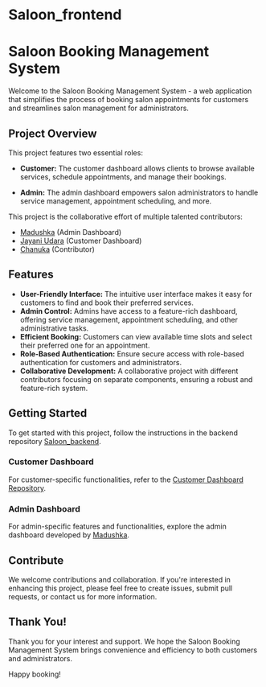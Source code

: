 # Saloon_frontend
# Saloon Booking Management System

Welcome to the Saloon Booking Management System - a web application that simplifies the process of booking salon appointments for customers and streamlines salon management for administrators.

## Project Overview
This project features two essential roles:

- **Customer:** The customer dashboard allows clients to browse available services, schedule appointments, and manage their bookings.

- **Admin:** The admin dashboard empowers salon administrators to handle service management, appointment scheduling, and more.

This project is the collaborative effort of multiple talented contributors:

- [Madushka](https://github.com/madushkavi) (Admin Dashboard)
- [Jayani Udara](https://github.com/JayaniUdara) (Customer Dashboard)
- [Chanuka](https://github.com/chanuka98) (Contributor)

## Features
- **User-Friendly Interface:** The intuitive user interface makes it easy for customers to find and book their preferred services.
- **Admin Control:** Admins have access to a feature-rich dashboard, offering service management, appointment scheduling, and other administrative tasks.
- **Efficient Booking:** Customers can view available time slots and select their preferred one for an appointment.
- **Role-Based Authentication:** Ensure secure access with role-based authentication for customers and administrators.
- **Collaborative Development:** A collaborative project with different contributors focusing on separate components, ensuring a robust and feature-rich system.

## Getting Started
To get started with this project, follow the instructions in the backend repository [Saloon_backend](https://github.com/madushkavi/Saloon_backend).

### Customer Dashboard
For customer-specific functionalities, refer to the [Customer Dashboard Repository](https://github.com/JayaniUdara).

### Admin Dashboard
For admin-specific features and functionalities, explore the admin dashboard developed by [Madushka](https://github.com/madushkavi).

## Contribute
We welcome contributions and collaboration. If you're interested in enhancing this project, please feel free to create issues, submit pull requests, or contact us for more information.

## Thank You!
Thank you for your interest and support. We hope the Saloon Booking Management System brings convenience and efficiency to both customers and administrators.

Happy booking!
